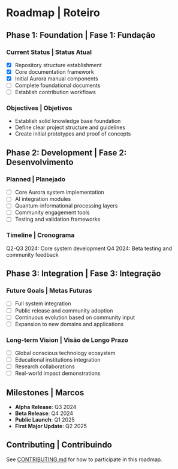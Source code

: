 # Roadmap | Roteiro

## Phase 1: Foundation | Fase 1: Fundação

### Current Status | Status Atual
- [x] Repository structure establishment
- [x] Core documentation framework
- [x] Initial Aurora manual components
- [ ] Complete foundational documents
- [ ] Establish contribution workflows

### Objectives | Objetivos
- Establish solid knowledge base foundation
- Define clear project structure and guidelines
- Create initial prototypes and proof of concepts

## Phase 2: Development | Fase 2: Desenvolvimento

### Planned | Planejado
- [ ] Core Aurora system implementation
- [ ] AI integration modules
- [ ] Quantum-informational processing layers
- [ ] Community engagement tools
- [ ] Testing and validation frameworks

### Timeline | Cronograma
Q2-Q3 2024: Core system development
Q4 2024: Beta testing and community feedback

## Phase 3: Integration | Fase 3: Integração

### Future Goals | Metas Futuras
- [ ] Full system integration
- [ ] Public release and community adoption
- [ ] Continuous evolution based on community input
- [ ] Expansion to new domains and applications

### Long-term Vision | Visão de Longo Prazo
- [ ] Global conscious technology ecosystem
- [ ] Educational institutions integration
- [ ] Research collaborations
- [ ] Real-world impact demonstrations

## Milestones | Marcos

- **Alpha Release**: Q3 2024
- **Beta Release**: Q4 2024
- **Public Launch**: Q1 2025
- **First Major Update**: Q2 2025

## Contributing | Contribuindo

See [CONTRIBUTING.md](../CONTRIBUTING.md) for how to participate in this roadmap.

